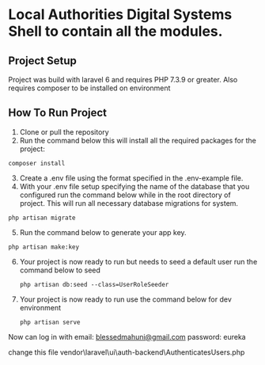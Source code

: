 # Local Authorities Digital Systems Shell to contain all the modules.
## Project Setup
Project was build with laravel 6 and requires PHP 7.3.9 or greater.
Also requires composer to be installed on environment
## How To Run Project

 1. Clone or pull the repository
 2. Run the command below this will install all the required packages for the project: 
 ```
composer install
 ```
 3. Create a .env file using the format specified in the .env-example file.
 4. With your .env file setup specifying the name of the database that you configured run the command below while in the root directory of project. This will run all necessary database migrations for system.
 ```
 php artisan migrate
 ```
 5. Run the command below to generate your app key.
 ```
 php artisan make:key
 ```
6. Your project is now ready to run but needs to seed a default user run the command below to seed
	```
	php artisan db:seed --class=UserRoleSeeder
	```
7. Your project is now ready to run use the command below for dev environment
	```
	php artisan serve
	```
Now can log in with email: blessedmahuni@gmail.com password: eureka 

change this file vendor\laravel\ui\auth-backend\AuthenticatesUsers.php
 
 